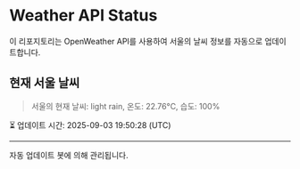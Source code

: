 
# Weather API Status

이 리포지토리는 OpenWeather API를 사용하여 서울의 날씨 정보를 자동으로 업데이트합니다.

## 현재 서울 날씨
> 서울의 현재 날씨: light rain, 온도: 22.76°C, 습도: 100%

⏳ 업데이트 시간: 2025-09-03 19:50:28 (UTC)

---
자동 업데이트 봇에 의해 관리됩니다.
